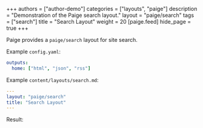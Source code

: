 +++
authors = ["author-demo"]
categories = ["layouts", "paige"]
description = "Demonstration of the Paige search layout."
layout = "paige/search"
tags = ["search"]
title = "Search Layout"
weight = 20
[paige.feed]
hide_page = true
+++

Paige provides a `paige/search` layout for site search.

<!--more-->

Example `config.yaml`:

```yaml
outputs:
  home: ["html", "json", "rss"]
```

Example `content/layouts/search.md`:

```yaml
---
layout: "paige/search"
title: "Search Layout"
---
```

Result:
